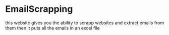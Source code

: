# EmailScrapping
this website gives you the ability to scrapp websites and extract emails from them then it puts all the emails in an excel file
